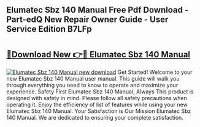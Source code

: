 ## Elumatec Sbz 140 Manual Free Pdf Download - Part-edQ New Repair Owner Guide - User Service Edition B7LFp

# <h2><a href="http://bc19541.oget.top/?id=Elumatec+Sbz+140+Manual">🔗Download New 👉🔴 Elumatec Sbz 140 Manual</a></h2>

[![Elumatec Sbz 140 Manual new download](https://i.imgur.com/5g1atiW.png)](http://bc19541.oget.top/?id=Elumatec+Sbz+140+Manual)
Get Started! Welcome to your new Elumatec Sbz 140 Manual user manual. This guide will walk you through everything you need to know to operate and maximize your experience. Safety First Elumatec Sbz 140 Manual, Always This product is designed with safety in mind. Please follow all safety precautions when operating it. Enjoy the efficiency of list of features while using your new Elumatec Sbz 140 Manual. Your Satisfaction is Our Mission Elumatec Sbz 140 Manual. We are dedicated to ensuring your complete satisfaction.
